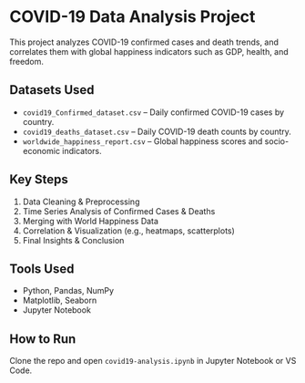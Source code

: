 # COVID-19 Data Analysis Project

This project analyzes COVID-19 confirmed cases and death trends, and correlates them with global happiness indicators such as GDP, health, and freedom.

## Datasets Used

- `covid19_Confirmed_dataset.csv` – Daily confirmed COVID-19 cases by country.
- `covid19_deaths_dataset.csv` – Daily COVID-19 death counts by country.
- `worldwide_happiness_report.csv` – Global happiness scores and socio-economic indicators.

## Key Steps

1. Data Cleaning & Preprocessing
2. Time Series Analysis of Confirmed Cases & Deaths
3. Merging with World Happiness Data
4. Correlation & Visualization (e.g., heatmaps, scatterplots)
5. Final Insights & Conclusion

## Tools Used

- Python, Pandas, NumPy
- Matplotlib, Seaborn
- Jupyter Notebook

## How to Run

Clone the repo and open `covid19-analysis.ipynb` in Jupyter Notebook or VS Code.
